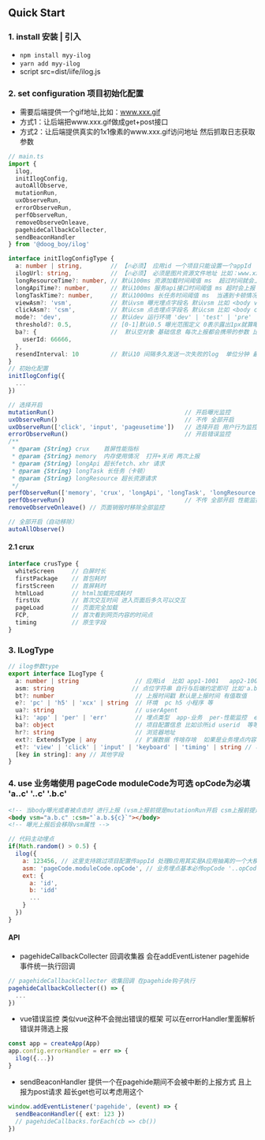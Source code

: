 ## Quick Start

### 1. install  安装 | 引入
- ```npm install myy-ilog```
- ```yarn add myy-ilog```
-  script src=dist/iife/ilog.js 
### 2. set configuration  项目初始化配置


- 需要后端提供一个gif地址,比如：www.xxx.gif 
- 方式1：让后端把www.xxx.gif做成get+post接口 
- 方式2：让后端提供真实的1x1像素的www.xxx.gif访问地址 然后抓取日志获取参数

```typescript
// main.ts
import {
  ilog,
  initIlogConfig,
  autoAllObserve,
  mutationRun,
  uxObserveRun,
  errorObserveRun,
  perfObserveRun,
  removeObserveOnleave,
  pagehideCallbackCollecter,
  sendBeaconHandler
} from '@doog_boy/ilog'

interface initIlogConfigType {
  a: number | string,        // 【🔥必须】 应用id 一个项目只能设置一个appId
  ilogUrl: string,           // 【🔥必须】 必须是图片资源文件地址 比如：www.xxx.gif 让后端把地址做成get+post接口
  longResourceTime?: number, // 默认100ms 资源加载时间阈值 ms  超过时间就会上报 🔥请谨慎设置
  longApiTime?: number,      // 默认100ms 服务api接口时间阈值 ms 超时会上报 🔥请谨慎设置
  longTaskTime?: number,     // 默认1000ms 长任务时间阈值 ms  当遇到卡顿情况 卡顿时间超过阈值 会上报卡顿 🔥请谨慎设置
  viewAsm?: 'vsm',           // 默认vsm 曝光埋点字段名 默认vsm 比如 <body vsm="a.b.c"></body> 当body曝光就会将a.b.c进行上报
  clickAsm?: 'csm',          // 默认csm 点击埋点字段名 默认csm 比如 <body csm="a.b.c"></body> 当点击body就会将a.b.c进行上报
  mode?: 'dev',              // 默认dev 运行环境 'dev' | 'test' | 'pre' | 'prd'
  threshold?: 0.5,           // [0-1]默认0.5 曝光范围定义 0表示露出1px就算曝光  1表示模块完全暴露才算曝光
  ba?: {                     //  默认空对象 基础信息 每次上报都会携带的参数 比如userId  这类等
    userId: 66666,  
  },
  resendInterval: 10         // 默认10 间隔多久发送一次失败的log  单位分钟 最小1分钟 值为 false 0 '' null 等  等于关闭自动重发功能 
}
// 初始化配置
initIlogConfig({
  ...
})

// 选择开启
mutationRun()                                     // 开启曝光监控
uxObserveRun()                                    // 不传 全部开启
uxObserveRun(['click', 'input', 'pageusetime'])   // 选择开启 用户行为监控 pageusetime click input
errorObserveRun()                                 // 开启错误监控
/**
 * @param {String} crux    首屏性能指标
 * @param {String} memory  内存使用情况  打开+关闭 两次上报
 * @param {String} longApi 超长fetch、xhr 请求  
 * @param {String} longTask 长任务（卡顿）
 * @param {String} longResource 超长资源请求
 */
perfObserveRun(['memory', 'crux', 'longApi', 'longTask', 'longResource']) // 选择开启 性能监控
perfObserveRun()                                  // 不传 全部开启 性能监控
removeObserveOnleave() // 页面销毁时移除全部监控

// 全部开启（自动移除）
autoAllObserve() 
```

#### 2.1 crux 

```typescript
interface crusType {
  whiteScreen     // 白屏时长
  firstPackage    // 首包耗时
  firstScreen     // 首屏耗时
  htmlLoad        // html加载完成耗时
  firstUx         // 首次交互时间 进入页面后多久可以交互
  pageLoad        // 页面完全加载
  FCP,            // 首次看到网页内容的时间点
  timing          // 原生字段
}

```

### 3. ILogType

```typescript
// ilog参数type
export interface ILogType {
  a: number | string                // 应用id  比如 app1-1001   app2-1002  app3-1003
  asm: string                      // 点位字符串 自行与后端约定即可 比如'a.b.c.d'  a是页面Code  b是模块code c是按钮code  d是操作code
  bt?: number                       // 上报时间戳 默认是上报时间 有值取值
  e?: 'pc' | 'h5' | 'xcx' | string  // 环境  pc h5 小程序 等
  ua?: string                       // userAgent
  ki?: 'app' | 'per' | 'err'        // 埋点类型  app-业务  per-性能监控  err-错误监控
  ba?: object                       // 项目配置信息 比如诊所id userid  等等
  hr?: string                       // 浏览器地址
  ext?: ExtendsType | any           // 扩展数据 传啥存啥  如果是业务埋点内容就是单个埋点需要传的参数 性能埋点 就是性能数据  错误埋点是错误信息
  et?: 'view' | 'click' | 'input' | 'keyboard' | 'timing' | string // 事件类型
  [key in string]: any // 其他字段
}
```

### 4. use 业务端使用  pageCode moduleCode为可选  opCode为必填  'a..c' '..c' '.b.c'

```html
<!-- 当body曝光或者被点击时 进行上报 (vsm上报前提是mutationRun开启 csm上报前提是 uxObserveRun(['click'])) -->
<body vsm="a.b.c" :csm="`a.b.${c}`"></body>
<!-- 曝光上报后会移除vsm属性 -->
```
```JavaScript
// 代码主动埋点
if(Math.random() > 0.5) {
  ilog({
    a: 123456, // 这里支持跳过项目配置传appId 处理B应用其实是A应用抽离的一个大模块 appId不对应的情况
    asm: 'pageCode.moduleCode.opCode', // 业务埋点基本必传opCode '..opCode'
    ext: {
      a: 'id',
      b: 'idd'
      ...
    }
  })
}
```

#### API

- pagehideCallbackCollecter  回调收集器 会在addEventListener pagehide 事件统一执行回调
```typescript
// pagehideCallbackCollecter 收集回调 在pagehide钩子执行
pagehideCallbackCollecter(() => {
  ...
})
```
-  vue错误监控 类似vue这种不会抛出错误的框架 可以在errorHandler里面解析错误并筛选上报
```typescript
const app = createApp(App)
app.config.errorHandler = err => {
  ilog({...})
}
```

- sendBeaconHandler 提供一个在pagehide期间不会被中断的上报方式 且上报为post请求 超长get也可以考虑用这个
```typescript
window.addEventListener('pagehide', (event) => {
  sendBeaconHandler({ ext: 123 })
  // pagehideCallbacks.forEach(cb => cb())
})
```


